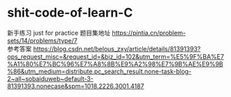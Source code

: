 # shit-code-of-learn-C
新手练习
just for practice
题目集地址
https://pintia.cn/problem-sets/14/problems/type/7  
参考答案
https://blog.csdn.net/belous_zxy/article/details/81391393?ops_request_misc=&request_id=&biz_id=102&utm_term=%E5%9F%BA%E7%A1%80%E7%BC%96%E7%A8%8B%E9%A2%98%E7%9B%AE%E9%9B%86&utm_medium=distribute.pc_search_result.none-task-blog-2~all~sobaiduweb~default-3-81391393.nonecase&spm=1018.2226.3001.4187            
